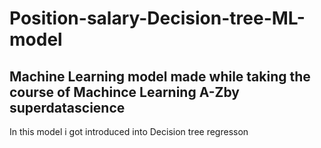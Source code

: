 # Position-salary-Decision-tree-ML-model
<h2>
Machine Learning  model made while taking the course of Machince Learning A-Zby superdatascience
</h2>
In this model i got introduced into Decision tree regresson
